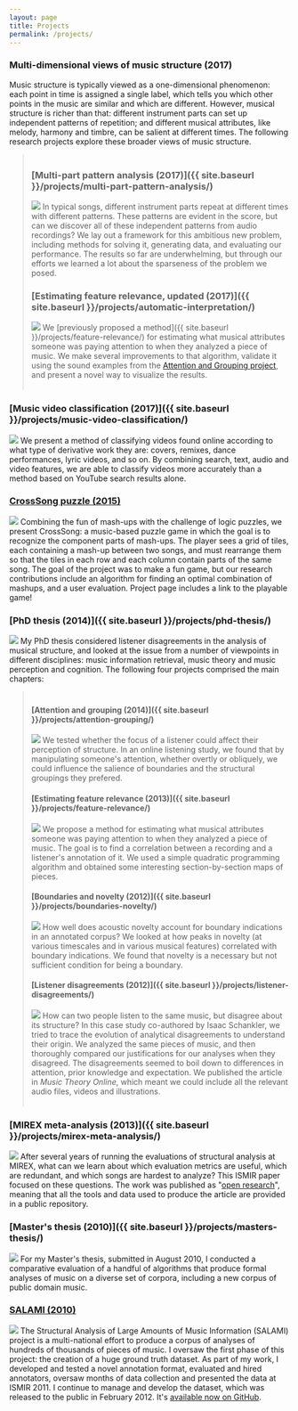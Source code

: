 ```yaml
---
layout: page
title: Projects
permalink: /projects/
---
```


<style type="text/css">
  blockquote {
    font-style: normal;
	padding-top: 5px;
	padding-bottom: 5px;
  }
</style>

### Multi-dimensional views of music structure (2017)
Music structure is typically viewed as a one-dimensional phenomenon: each point in time is assigned a single label, which tells you which other points in the music are similar and which are different. However, musical structure is richer than that: different instrument parts can set up independent patterns of repetition; and different musical attributes, like melody, harmony and timbre, can be salient at different times. The following research projects explore these broader views of music structure.

> ### [Multi-part pattern analysis (2017)]({{ site.baseurl }}/projects/multi-part-pattern-analysis/)
> <a class="project_icon" href="{{ site.baseurl }}/projects/multi-part-pattern-analysis/"><img src="{{ site.baseurl }}/images/thumbnail_multipart.png" /></a>
> In typical songs, different instrument parts repeat at different times with different patterns. These patterns are evident in the score, but can we discover all of these independent patterns from audio recordings? We lay out a framework for this ambitious new problem, including methods for solving it, generating data, and evaluating our performance. The results so far are underwhelming, but through our efforts we learned a lot about the sparseness of the problem we posed.
>
> ### [Estimating feature relevance, updated (2017)]({{ site.baseurl }}/projects/automatic-interpretation/)
> <a class="project_icon" href="{{ site.baseurl }}/projects/automatic-interpretation/"><img src="{{ site.baseurl }}/images/thumbnail_validating.png" /></a>
> We [previously proposed a method]({{ site.baseurl }}/projects/feature-relevance/) for estimating what musical attributes someone was paying attention to when they analyzed a piece of music. We make several improvements to that algorithm, validate it using the sound examples from the <a href="{{ site.baseurl }}/projects/attention-grouping/">Attention and Grouping project</a>, and present a novel way to visualize the results.

### [Music video classification (2017)]({{ site.baseurl }}/projects/music-video-classification/)
<a class="project_icon" href="{{ site.baseurl }}/projects/music-video-classification/"><img src="{{ site.baseurl }}/images/thumbnail_musicvideo.png" /></a>
We present a method of classifying videos found online according to what type of derivative work they are: covers, remixes, dance performances, lyric videos, and so on. By combining search, text, audio and video features, we are able to classify videos more accurately than a method based on YouTube search results alone.

### [CrossSong puzzle (2015)](https://staff.aist.go.jp/jun.kato/CrossSong/)
<a class="project_icon" href="https://staff.aist.go.jp/jun.kato/CrossSong/"><img src="{{ site.baseurl }}/images/thumbnail_crosssong.png" /></a>
Combining the fun of mash-ups with the challenge of logic puzzles, we present CrossSong: a music-based puzzle game in which the goal is to recognize the component parts of mash-ups. The player sees a grid of tiles, each containing a mash-up between two songs, and  must rearrange them so that the tiles in each row and each column contain parts of the same song. The goal of the project was to make a fun game, but our research contributions include an algorithm for finding an optimal combination of mashups, and a user evaluation. Project page includes a link to the playable game!

### [PhD thesis (2014)]({{ site.baseurl }}/projects/phd-thesis/)
<a class="project_icon" href="{{ site.baseurl }}/projects/phd-thesis/"><img src="{{ site.baseurl }}/images/thumbnail_phd.png" /></a>
My PhD thesis considered listener disagreements in the analysis of musical structure, and looked at the issue from a number of viewpoints in different disciplines: music information retrieval, music theory and music perception and cognition. The following four projects comprised the main chapters:

> #### [Attention and grouping (2014)]({{ site.baseurl }}/projects/attention-grouping/)
> <a class="project_icon" href="{{ site.baseurl }}/projects/attention-grouping/"><img src="{{ site.baseurl }}/images/thumbnail_attention.png" /></a>
> We tested whether the focus of a listener could affect their perception of structure. In an online listening study, we found that by manipulating someone's attention, whether overtly or obliquely, we could influence the salience of boundaries and the structural groupings they prefered.
> 
> #### [Estimating feature relevance (2013)]({{ site.baseurl }}/projects/feature-relevance/)
> <a class="project_icon" href="{{ site.baseurl }}/projects/feature_relevance/"><img src="{{ site.baseurl }}/images/thumbnail_relevance.png" /></a>
> We propose a method for estimating what musical attributes someone was paying attention to when they analyzed a piece of music. The goal is to find a correlation between a recording and a listener's annotation of it. We used a simple quadratic programming algorithm and obtained some interesting section-by-section maps of pieces.
> 
> #### [Boundaries and novelty (2012)]({{ site.baseurl }}/projects/boundaries-novelty/)
> <a class="project_icon" href="{{ site.baseurl }}/projects/boundaries-novelty/"><img src="{{ site.baseurl }}/images/thumbnail_boundaries.png" /></a>
> How well does acoustic novelty account for boundary indications in an annotated corpus? We looked at how peaks in novelty (at various timescales and in various musical features) correlated with boundary indications. We found that novelty is a necessary but not sufficient condition for being a boundary.
> 
> #### [Listener disagreements (2012)]({{ site.baseurl }}/projects/listener-disagreements/)
> <a class="project_icon" href="{{ site.baseurl }}/projects/listener-disagreements/"><img src="{{ site.baseurl }}/images/thumbnail_listeners.png" /></a>
> How can two people listen to the same music, but disagree about its structure? In this case study co-authored by Isaac Schankler, we tried to trace the evolution of analytical disagreements to understand their origin. We analyzed the same pieces of music, and then thoroughly compared our justifications for our analyses when they disagreed. The disagreements seemed to boil down to differences in attention, prior knowledge and expectation. We published the article in *Music Theory Online*, which meant we could include all the relevant audio files, videos and illustrations.

### [MIREX meta-analysis (2013)]({{ site.baseurl }}/projects/mirex-meta-analysis/)
<a class="project_icon" href="{{ site.baseurl }}/projects/mirex-meta-analysis/"><img src="{{ site.baseurl }}/images/thumbnail_mirexmeta.png" /></a>
After several years of running the evaluations of structural analysis at MIREX, what can we learn about which evaluation metrics are useful, which are redundant, and which songs are hardest to analyze? This ISMIR paper focused on these questions. The work was published as "[open research](https://en.wikipedia.org/wiki/Open_research)", meaning that all the tools and data used to produce the article are provided in a public repository.

### [Master's thesis (2010)]({{ site.baseurl }}/projects/masters-thesis/)
<a class="project_icon" href="{{ site.baseurl }}/projects/masters-thesis/"><img src="{{ site.baseurl }}/images/thumbnail_masters.png" /></a>
For my Master's thesis, submitted in August 2010, I conducted a comparative evaluation of a handful of algorithms that produce formal analyses of music on a diverse set of corpora, including a new corpus of public domain music.

### [SALAMI (2010)](http://ddmal.music.mcgill.ca/research/salami/)
<a class="project_icon" href="http://ddmal.music.mcgill.ca/research/salami/"><img src="{{ site.baseurl }}/images/thumbnail_salami.png" /></a>
The Structural Analysis of Large Amounts of Music Information (SALAMI) project is a multi-national effort to produce a corpus of analyses of hundreds of thousands of pieces of music. I oversaw the first phase of this project: the creation of a huge ground truth dataset. As part of my work, I developed and tested a novel annotation format, evaluated and hired annotators, oversaw months of data collection and presented the data at ISMIR 2011. I continue to manage and develop the dataset, which was released to the public in February 2012. It's [available now on GitHub](https://github.com/DDMAL/salami-data-public).
